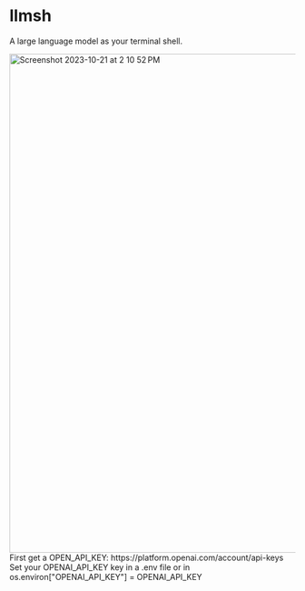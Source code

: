 
# llmsh
A large language model as your terminal shell.

<img width="878" alt="Screenshot 2023-10-21 at 2 10 52 PM" src="https://github.com/zitterbewegung/llmsh/assets/30265/f295ed6b-7f39-4487-a5ac-213a11fce734">
First get a OPEN_API_KEY: https://platform.openai.com/account/api-keys
Set your OPENAI_API_KEY key in a .env file or in os.environ["OPENAI_API_KEY"] = OPENAI_API_KEY
